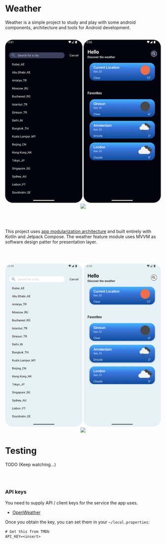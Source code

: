 
# Weather

Weather is a simple project to study and play with some android components, architecture and tools for Android development.
<br><br>

<p align="center">
  <img src="https://github.com/OzcanAlasalvar/Weather/blob/develop/art/search_dark.png" width="250">
  <img src="https://github.com/OzcanAlasalvar/Weather/blob/develop/art/detail_dark.png" width="250">
  <img src="https://github.com/OzcanAlasalvar/Weather/blob/develop/art/detail_night.gif" width="250">
</p>
<br><br>

This project uses [app modularization architecture](https://developer.android.com/topic/modularization) and  built entirely with Kotlin and Jetpack Compose. The weather feature module uses MVVM as software design patter for presentation layer.


<br><br>

<p align="center">
  <img src="https://github.com/OzcanAlasalvar/Weather/blob/develop/art/serarch_light.png" width="250">
  <img src="https://github.com/OzcanAlasalvar/Weather/blob/develop/art/home_light.png" width="250">
  <img src="https://github.com/OzcanAlasalvar/Weather/blob/develop/art/detail_light.gif" width="250">
</p>



# Testing

TODO (Keep watching...)

<br><br>

### API keys

You need to supply API / client keys for the service the app uses.

- [OpenWeather](https://openweathermap.org/)

Once you obtain the key, you can set them in your `~/local.properties`:

```
# Get this from TMDb
API_KEY=<insert>
```
